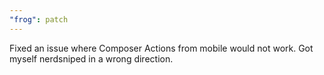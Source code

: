 ```yaml
---
"frog": patch
---
```


Fixed an issue where Composer Actions from mobile would not work. Got myself nerdsniped in a wrong direction.
